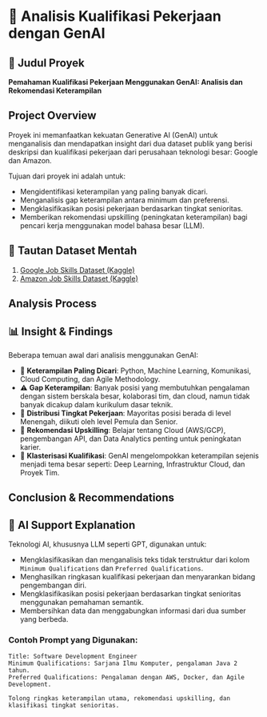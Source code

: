# 💼 Analisis Kualifikasi Pekerjaan dengan GenAI

## 📌 Judul Proyek
**Pemahaman Kualifikasi Pekerjaan Menggunakan GenAI: Analisis dan Rekomendasi Keterampilan**

## Project Overview
Proyek ini memanfaatkan kekuatan Generative AI (GenAI) untuk menganalisis dan mendapatkan insight dari dua dataset publik yang berisi deskripsi dan kualifikasi pekerjaan dari perusahaan teknologi besar: Google dan Amazon.

Tujuan dari proyek ini adalah untuk:
- Mengidentifikasi keterampilan yang paling banyak dicari.
- Menganalisis gap keterampilan antara minimum dan preferensi.
- Mengklasifikasikan posisi pekerjaan berdasarkan tingkat senioritas.
- Memberikan rekomendasi upskilling (peningkatan keterampilan) bagi pencari kerja menggunakan model bahasa besar (LLM).

## 📂 Tautan Dataset Mentah
1. [Google Job Skills Dataset (Kaggle)](https://www.kaggle.com/datasets/niyamatalmass/google-job-skills)
2. [Amazon Job Skills Dataset (Kaggle)](https://www.kaggle.com/datasets/atahmasb/amazon-job-skills)

## Analysis Process


## 📊 Insight & Findings
Beberapa temuan awal dari analisis menggunakan GenAI:
- 📌 **Keterampilan Paling Dicari**: Python, Machine Learning, Komunikasi, Cloud Computing, dan Agile Methodology.
- ⚠️ **Gap Keterampilan**: Banyak posisi yang membutuhkan pengalaman dengan sistem berskala besar, kolaborasi tim, dan cloud, namun tidak banyak dicakup dalam kurikulum dasar teknik.
- 🧩 **Distribusi Tingkat Pekerjaan**: Mayoritas posisi berada di level Menengah, diikuti oleh level Pemula dan Senior.
- 🎯 **Rekomendasi Upskilling**: Belajar tentang Cloud (AWS/GCP), pengembangan API, dan Data Analytics penting untuk peningkatan karier.
- 🧠 **Klasterisasi Kualifikasi**: GenAI mengelompokkan keterampilan sejenis menjadi tema besar seperti: Deep Learning, Infrastruktur Cloud, dan Proyek Tim.


## Conclusion & Recommendations

## 🤖 AI Support Explanation
Teknologi AI, khususnya LLM seperti GPT, digunakan untuk:
- Mengklasifikasikan dan menganalisis teks tidak terstruktur dari kolom `Minimum Qualifications` dan `Preferred Qualifications`.
- Menghasilkan ringkasan kualifikasi pekerjaan dan menyarankan bidang pengembangan diri.
- Mengklasifikasikan posisi pekerjaan berdasarkan tingkat senioritas menggunakan pemahaman semantik.
- Membersihkan data dan menggabungkan informasi dari dua sumber yang berbeda.

### Contoh Prompt yang Digunakan:
```plaintext
Title: Software Development Engineer
Minimum Qualifications: Sarjana Ilmu Komputer, pengalaman Java 2 tahun.
Preferred Qualifications: Pengalaman dengan AWS, Docker, dan Agile Development.

Tolong ringkas keterampilan utama, rekomendasi upskilling, dan klasifikasi tingkat senioritas.
